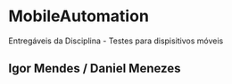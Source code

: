 # MobileAutomation
Entregáveis da Disciplina - Testes para dispisitivos móveis
## Igor Mendes / Daniel Menezes
